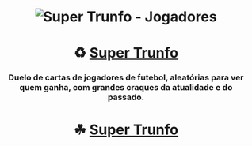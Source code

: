<h1 align="center">
    <img alt="Super Trunfo - Jogadores" title="#Trunfo" src="https://ibb.co/ZLBKFrd" />
</h1>

<h1 align="center">
   ♻️ <a href="#"> Super Trunfo </a>
</h1>

<h3 align="center">
    Duelo de cartas de jogadores de futebol, aleatórias para ver quem ganha, com grandes craques da atualidade e do passado.
</h3>

  <h1 align="center">
   ☘ <a href="#"> Super Trunfo </a>
  <a href="https://codepen.io/felipelopes12/pen/YzNpLvq">
  </a>
   </h1> 
  
  
  
  